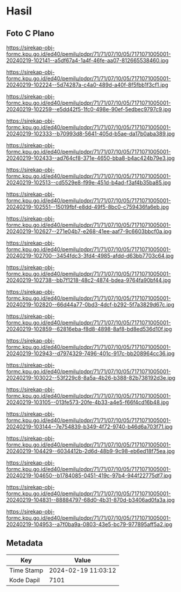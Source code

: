# Hasil

## Foto C Plano

https://sirekap-obj-formc.kpu.go.id/ed40/pemilu/pdpr/71/71/07/10/05/7171071005001-20240219-102141--a5df67a4-1a4f-46fe-aa07-812665538460.jpg

https://sirekap-obj-formc.kpu.go.id/ed40/pemilu/pdpr/71/71/07/10/05/7171071005001-20240219-102224--5d74287a-c4a0-489d-a40f-8f5fbb1f3cf1.jpg

https://sirekap-obj-formc.kpu.go.id/ed40/pemilu/pdpr/71/71/07/10/05/7171071005001-20240219-102259--e5dd42f5-1fc0-498e-90ef-5edbec9797c9.jpg

https://sirekap-obj-formc.kpu.go.id/ed40/pemilu/pdpr/71/71/07/10/05/7171071005001-20240219-102333--b70993d8-5641-405d-b5ae-da17b0aba389.jpg

https://sirekap-obj-formc.kpu.go.id/ed40/pemilu/pdpr/71/71/07/10/05/7171071005001-20240219-102433--ad764cf8-371e-4650-bba8-b4ac424b79e3.jpg

https://sirekap-obj-formc.kpu.go.id/ed40/pemilu/pdpr/71/71/07/10/05/7171071005001-20240219-102513--cd5529e8-f99e-451d-b4ad-f3af4b35ba85.jpg

https://sirekap-obj-formc.kpu.go.id/ed40/pemilu/pdpr/71/71/07/10/05/7171071005001-20240219-102551--15019fbf-e8dd-49f5-8bc0-c759436fa6eb.jpg

https://sirekap-obj-formc.kpu.go.id/ed40/pemilu/pdpr/71/71/07/10/05/7171071005001-20240219-102627--271e04b7-e268-41ee-aaf7-9c6603bbcf0a.jpg

https://sirekap-obj-formc.kpu.go.id/ed40/pemilu/pdpr/71/71/07/10/05/7171071005001-20240219-102700--3454fdc3-3fd4-4985-afdd-d63bb7703c64.jpg

https://sirekap-obj-formc.kpu.go.id/ed40/pemilu/pdpr/71/71/07/10/05/7171071005001-20240219-102738--bb7f1218-48c2-4874-bdea-9764fa90bf44.jpg

https://sirekap-obj-formc.kpu.go.id/ed40/pemilu/pdpr/71/71/07/10/05/7171071005001-20240219-102820--66d44a77-0bd3-4dcf-b292-5f7a3829d67c.jpg

https://sirekap-obj-formc.kpu.go.id/ed40/pemilu/pdpr/71/71/07/10/05/7171071005001-20240219-102859--62816eba-f8d8-4898-8af8-bd8ed536d10f.jpg

https://sirekap-obj-formc.kpu.go.id/ed40/pemilu/pdpr/71/71/07/10/05/7171071005001-20240219-102943--d7974329-7496-401c-917c-bb208964cc36.jpg

https://sirekap-obj-formc.kpu.go.id/ed40/pemilu/pdpr/71/71/07/10/05/7171071005001-20240219-103022--53f229c8-8a5a-4b26-b388-82b738192d3e.jpg

https://sirekap-obj-formc.kpu.go.id/ed40/pemilu/pdpr/71/71/07/10/05/7171071005001-20240219-103105--013fe573-20fe-4b33-a4e5-f66f4cd16b48.jpg

https://sirekap-obj-formc.kpu.go.id/ed40/pemilu/pdpr/71/71/07/10/05/7171071005001-20240219-103144--7e754839-b349-4f72-9740-b46d6a703f71.jpg

https://sirekap-obj-formc.kpu.go.id/ed40/pemilu/pdpr/71/71/07/10/05/7171071005001-20240219-104429--6034412b-2d6d-48b9-9c98-eb6ed18f75ea.jpg

https://sirekap-obj-formc.kpu.go.id/ed40/pemilu/pdpr/71/71/07/10/05/7171071005001-20240219-104650--b1784085-0451-419c-97b4-944f22775df7.jpg

https://sirekap-obj-formc.kpu.go.id/ed40/pemilu/pdpr/71/71/07/10/05/7171071005001-20240219-104831--88884797-68d0-4b31-870d-b3406ad0fa3a.jpg

https://sirekap-obj-formc.kpu.go.id/ed40/pemilu/pdpr/71/71/07/10/05/7171071005001-20240219-104953--a7f0ba9a-0803-43e5-bc79-977895aff5a2.jpg


## Metadata

| Key        | Value               |
| ---------- | ------------------- |
| Time Stamp | 2024-02-19 11:03:12 |
| Kode Dapil | 7101                |



